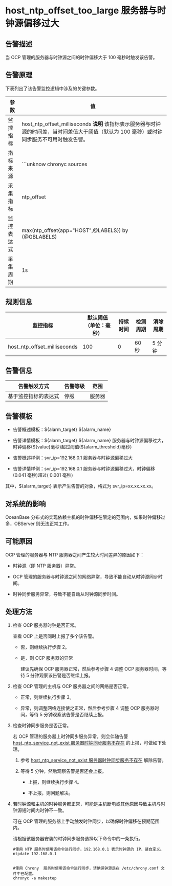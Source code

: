 host_ntp_offset_too_large 服务器与时钟源偏移过大 
==========================================================



告警描述 
-------------------------

当 OCP 管理的服务器与时钟源之间的时钟偏移大于 100 毫秒时触发该告警。

告警原理 
-------------------------

下表列出了该告警监控逻辑中涉及的关键参数。


|  参数   |                                                                                                                                                                                                                  值                                                                                                                                                                                                                  |
|-------|-------------------------------------------------------------------------------------------------------------------------------------------------------------------------------------------------------------------------------------------------------------------------------------------------------------------------------------------------------------------------------------------------------------------------------------|
| 监控指标  | host_ntp_offset_milliseconds **说明**  该指标表示服务器与时钟源的时间差，当时间差值大于阈值（默认为 100 毫秒）或时钟同步服务不可用时触发告警。                                                                                                                                                                                                                                                                                                         |
| 指标来源  | ```unknow chronyc sources | grep -e '^\^\*' | sed 's/.*\[\(.*\)\].*/\1/g' ntpq -np 127.0.0.1 | grep -v '127.127.1.0' |/bin/grep -e '^*' ntpdc -np 127.0.0.1 |grep -v '127.127.1.0' |grep -e '^*' ```  **说明**  该告警的指标来源相对特殊，是由 OCP-Agent 使用时钟服务来获取时钟偏移数据，OCP-Agent 默认使用 chronyd 获取时钟偏移，如果主机上不存在 chronyd 而存在 ntpd，则使用 ntp 采集时钟偏移，优先使用 ntpq 那条命令。 如果主机启动时间小于 10 分钟，将不采集时钟偏移数据。 |
| 采集指标  | ntp_offset                                                                                                                                                                                                                                                                                                                                                                                                                          |
| 监控表达式 | max(ntp_offset{app="HOST",@LABELS}) by (@GBLABELS)                                                                                                                                                                                                                                                                                                                                                                                  |
| 采集周期  | 1s                                                                                                                                                                                                                                                                                                                                                                                                                                  |



**规则信息** 
-----------------------------



|             监控指标             | 默认阈值（单位：毫秒） | 持续时间 | 检测周期 | 消除周期 |
|------------------------------|-------------|------|------|------|
| host_ntp_offset_milliseconds | 100         | 0    | 60 秒 | 5 分钟 |



**告警信息** 
-----------------------------



|   告警触发方式   | 告警等级 | 范围  |
|------------|------|-----|
| 基于监控指标的表达式 | 停服   | 服务器 |



告警模板 
-------------------------

* 告警概述模板：\${alarm_target} ${alarm_name}

  

* 告警详情模板：\${alarm_target} \${alarm_name} 服务器与时钟源偏移过大，时钟偏移(\${value}毫秒)超过阈值(${alarm_threshold}毫秒)

  

* 告警概述样例：svr_ip=192.168.0.1 服务器与时钟源偏移过大

  

* 告警详情样例：svr_ip=192.168.0.1 服务器与时钟源偏移过大，时钟偏移(0.041 毫秒)超过( 0.001 毫秒)

  




其中，${alarm_target} 表示产生告警的对象，格式为 svr_ip=xx.xx.xx.xx。

对系统的影响 
---------------------------

OceanBase 分布式的实现依赖主机的时钟偏移在限定的范围内，如果时钟偏移过多，OBServer 则无法正常工作。

可能原因 
-------------------------

OCP 管理的服务器与 NTP 服务器之间产生较大时间差异的原因如下：

* 时钟源（即 NTP 服务器）异常。

  

* OCP 管理的服务器与时钟源之间的网络异常，导致不能自动从时钟源同步时间。

  

* 时钟同步服务异常，导致不能自动从时钟源同步时间。

  




处理方法 
-------------------------

1. 检查 OCP 服务器时钟是否正常。

   查看 OCP 上是否同时上报了多个该告警。
   * 否，则继续执行步骤 2。

     
   
   * 是，则 OCP 服务器的异常

     建议先确保 OCP 服务器正常，然后参考步骤 4 调整 OCP 服务器时间，等待 5 分钟观察该告警是否继续上报。
     
   

   

2. 检查 OCP 管理的主机与 OCP 服务器之间的网络是否正常。

   * 正常，则继续执行步骤 3。

     
   
   * 异常，则调整网络连接使之正常，然后参考步骤 4 调整 OCP 服务器时间，等待 5 分钟观察该告警是否继续上报。

     
   

   

3. 检查时钟同步服务是否正常。

   若 OCP 管理的服务器上时钟同步服务异常，则会伴随告警 [host_ntp_service_not_exist 服务器时钟同步服务不存在](3.application-alert/16.the-host_ntp_service_not_exist-server-clock-synchronization-service-does-not-exist.md) 的上报，可做如下处理。
   1. 参考 [host_ntp_service_not_exist 服务器时钟同步服务不存在](3.application-alert/16.the-host_ntp_service_not_exist-server-clock-synchronization-service-does-not-exist.md) 解除告警。

      
   
   2. 等待 5 分钟，然后观察告警是否还会上报。

      * 上报，则继续执行步骤 4。

        
      
      * 不上报，则问题解决。

        
      

      
   

   

4. 若时钟源和主机的时钟服务都正常，可能是主机断电或其他原因导致主机与时钟源短时间内时钟不一致。

   可在 OCP 管理的服务器上手动触发时钟同步，以确保时钟偏移在预期范围内。

   请根据该服务器安装的时钟同步服务选择以下命令中的一条执行。

   ```unknow
   #使用 NTP 服务时使用该命令进行同步，192.168.0.1 表示时钟源的 IP，请自定义。
   ntpdate 192.168.0.1
   
   
   #使用 Chrony  服务时使用该命令进行同步，请确保钟源是在 /etc/chrony.conf 文件中已配置。
   chronyc -a makestep
   ```

   



